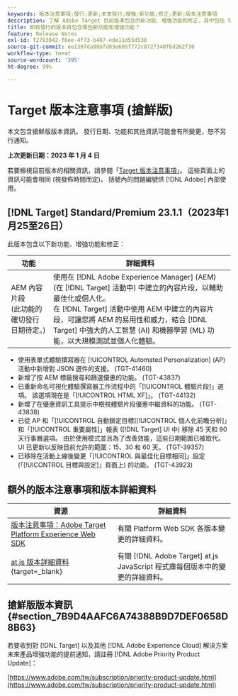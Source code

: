 ```yaml
---
keywords: 版本注意事項;發行;更新;未來發行;增強;新功能;修正;更新;版本注意事項
description: 了解 Adobe Target 目前版本包含的新功能、增強功能和修正，其中包括 SDK、API 和 JavaScript 程式庫。
title: 即將發行的版本將包含哪些新功能和增強功能？
feature: Release Notes
exl-id: f2783042-f6ee-4f73-b487-ede11d55d530
source-git-commit: ee1307da98bfd83e605f772c0727340f6d262f30
workflow-type: tm+mt
source-wordcount: '395'
ht-degree: 99%

---
```


# Target 版本注意事項 (搶鮮版)

本文包含搶鮮版版本資訊。 發行日期、功能和其他資訊可能會有所變更，恕不另行通知。

**上次更新日期：2023 年 1 月 4 日**

若要檢視目前版本的相關資訊，請參閱「[Target 版本注意事項](release-notes.md)」。 這些頁面上的資訊可能會相同 (視發佈時間而定)。 括號內的問題編號供 [!DNL Adobe] 內部使用。

## [!DNL Target] Standard/Premium 23.1.1（2023年1月25至26日）

此版本包含以下新功能、增強功能和修正：

| 功能 | 詳細資料 |
| --- | --- |
| AEM 內容片段<br>(此功能的確切發行日期待定。) | 使用在 [!DNL Adobe Experience Manager] (AEM) (在 [!DNL Target] 活動中) 中建立的內容片段，以輔助最佳化或個人化。<br>在 [!DNL Target] 活動中使用 AEM 中建立的內容片段，可讓您將 AEM 的易用性和威力，結合 [!DNL Target] 中強大的人工智慧 (AI) 和機器學習 (ML) 功能，以大規模測試並個人化體驗。 |

* 使用表單式體驗撰寫器在 [!UICONTROL Automated Personalization] (AP) 活動中新增對 JSON 選件的支援。 (TGT-41460)
* 新增了按 AEM 標籤搜尋和篩選優惠的功能。 (TGT-43837)
* 已重新命名可視化體驗撰寫器工作流程中的「[!UICONTROL 體驗片段]」選項。 該選項現在是「[!UICONTROL HTML XF]」。 (TGT-44132)
* 新增了在優惠資訊工具提示中檢視體驗片段優惠中繼資料的功能。 (TGT-43838)
* 已從 AP 和「[!UICONTROL 自動鎖定目標][!UICONTROL 個人化前瞻分析]」和「[!UICONTROL 重要屬性]」報表 ([!DNL Target] UI 中) 移除 45 天和 90 天行事曆選項。 由於使用模式並且為了改善效能，這些日期範圍已被取代。 UI 已更新以反映目前允許的範圍：15、30 和 60 天。 (TGT-39357)
* 已移除在活動上線後變更「[!UICONTROL 與最佳化目標相同]」設定 (「[!UICONTROL 目標與設定]」頁面上) 的功能。 (TGT-43923)

## 額外的版本注意事項和版本詳細資料

| 資源 | 詳細資料 |
|--- |--- |
| [版本注意事項：Adobe Target Platform Experience Web SDK](https://experienceleague.adobe.com/docs/experience-platform/edge/release-notes.html?lang=zh-Hant) | 有關 Platform Web SDK 各版本變更的詳細資料。 |
| [at.js 版本詳細資料](https://developer.adobe.com/target/implement/client-side/atjs/target-atjs-versions/){target=_blank} | 有關 [!DNL Adobe Target] at.js JavaScript 程式庫每個版本中的變更的詳細資料。 |


## 搶鮮版版本資訊 {#section_7B9D4AAFC6A74388B9D7DEF0658D8B63}

若要收到對 [!DNL Target] 以及其他 [!DNL Adobe Experience Cloud] 解決方案未來產品增強功能的提前通知，請註冊 [!DNL Adobe Priority Product Update]：

[https://www.adobe.com/tw/subscription/priority-product-update.html](https://www.adobe.com/tw/subscription/priority-product-update.html)
